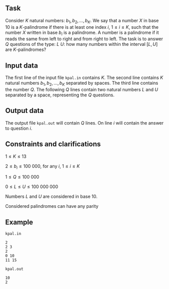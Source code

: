 ## Task

Consider $K$ natural numbers: $b_1, b_2, \dots, b_K$. We say that a number $X$ in base $10$ is a $K$-palindrome if there is at least one index $i$, $1 \leq i \leq K$, such that the number $X$ written in base $b_i$ is a palindrome. A number is a palindrome if it reads the same from left to right and from right to left. The task is to answer $Q$ questions of the type: $L \ U :$ how many numbers within the interval $[L, U]$ are $K$-palindromes?

## Input data

The first line of the input file `kpal.in` contains $K$. The second line contains $K$ natural numbers $b_1, b_2, \dots, b_K$ separated by spaces. The third line contains the number $Q$. The following $Q$ lines contain two natural numbers $L$ and $U$ separated by a space, representing the $Q$ questions.

## Output data

The output file `kpal.out` will contain $Q$ lines. On line $i$ will contain the answer to question $i$.

## Constraints and clarifications

$1 \leq K \leq 13$ 

$2 \leq b_i \leq 100\ 000$, for any $i$, $1 \leq i \leq K$ 

$1 \leq Q \leq 100\ 000$ 

$0 \leq L \leq U \leq 100\ 000\ 000$ 

Numbers $L$ and $U$ are considered in base $10$.

Considered palindromes can have any parity 

## Example

`kpal.in`
```
2
2 3
2
0 10
11 15
```

`kpal.out`
```
10
2
```